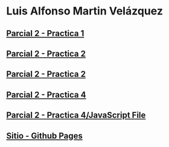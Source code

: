 # Luis Alfonso Martin Velázquez

## [Parcial 2 - Practica 1](https://wicho115.github.io/P2_Pr1/Pratica1.html)
## [Parcial 2 - Practica 2](https://wicho115.github.io/P2_Pr2/Practica2.html)
## [Parcial 2 - Practica 2]()
## [Parcial 2 - Practica 4](https://wicho115.github.io/P2_Pr4/Practica4.html)
## [Parcial 2 - Practica 4/JavaScript File](https://wicho115.github.io/P2_Pr4/main.js)

## [Sitio - Github Pages](https://wicho115.github.io/)